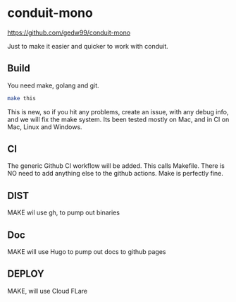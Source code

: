 # conduit-mono

https://github.com/gedw99/conduit-mono

Just to make it easier and quicker to work with conduit.

## Build

You need make, golang and git.

```sh
make this
```

This is new, so if you hit any problems, create an issue, with any debug info, and we will fix the make system. Its been tested mostly on Mac, and in CI on Mac, Linux and Windows.

## CI

The generic Github CI workflow will be added. This calls Makefile.
There is NO need to add anything else to the github actions. Make is perfectly fine.

## DIST

MAKE wil use gh, to pump out binaries 

## Doc

MAKE will use Hugo to pump out docs to github pages

## DEPLOY

MAKE, will use Cloud FLare

